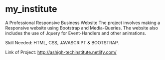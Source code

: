 # my_institute
A Professional Responsive Business Website
The project involves making a Responsive website using Bootstrap and Media-Queries. 
The website also includes the use of Jquery for Event-Handlers and other animations.

Skill Needed: HTML, CSS, JAVASCRIPT & BOOTSTRAP.

Link of Project: http://ashigh-techinstitute.netlify.com/
